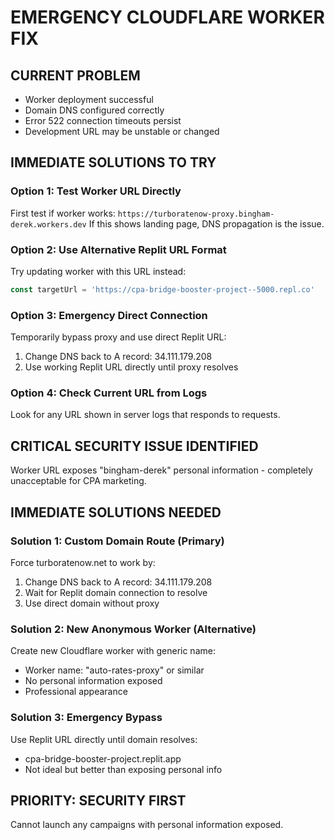# EMERGENCY CLOUDFLARE WORKER FIX

## CURRENT PROBLEM
- Worker deployment successful
- Domain DNS configured correctly  
- Error 522 connection timeouts persist
- Development URL may be unstable or changed

## IMMEDIATE SOLUTIONS TO TRY

### Option 1: Test Worker URL Directly
First test if worker works: `https://turboratenow-proxy.bingham-derek.workers.dev`
If this shows landing page, DNS propagation is the issue.

### Option 2: Use Alternative Replit URL Format
Try updating worker with this URL instead:
```javascript
const targetUrl = 'https://cpa-bridge-booster-project--5000.repl.co'
```

### Option 3: Emergency Direct Connection
Temporarily bypass proxy and use direct Replit URL:
1. Change DNS back to A record: 34.111.179.208
2. Use working Replit URL directly until proxy resolves

### Option 4: Check Current URL from Logs
Look for any URL shown in server logs that responds to requests.

## CRITICAL SECURITY ISSUE IDENTIFIED
Worker URL exposes "bingham-derek" personal information - completely unacceptable for CPA marketing.

## IMMEDIATE SOLUTIONS NEEDED

### Solution 1: Custom Domain Route (Primary)
Force turboratenow.net to work by:
1. Change DNS back to A record: 34.111.179.208  
2. Wait for Replit domain connection to resolve
3. Use direct domain without proxy

### Solution 2: New Anonymous Worker (Alternative)
Create new Cloudflare worker with generic name:
- Worker name: "auto-rates-proxy" or similar
- No personal information exposed
- Professional appearance

### Solution 3: Emergency Bypass
Use Replit URL directly until domain resolves:
- cpa-bridge-booster-project.replit.app
- Not ideal but better than exposing personal info

## PRIORITY: SECURITY FIRST
Cannot launch any campaigns with personal information exposed.